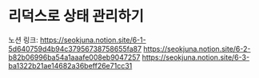 # 리덕스로 상태 관리하기

노션 링크:
https://seokjuna.notion.site/6-1-5d640759d4b94c37956738758655fa87
https://seokjuna.notion.site/6-2-b82b06996ba54a1aaafe008eb9047257
https://seokjuna.notion.site/6-3-ba1322b21ae14682a36beff26e71cc31

